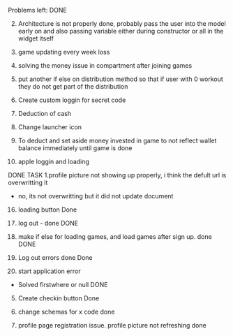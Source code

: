 Problems left:
DONE

2. Architecture is not properly done, probably pass the user into the model early on and also passing variable either during constructor or all in the widget itself


3. game updating every week loss<can use a stop gap with date time now>

18. solving the money issue in compartment after joining games

4. put another if else on distribution method so that if user with 0 workout they 
do not get part of the distribution


6. Create custom loggin for secret code 

7. Deduction of cash

9. Change launcher icon



15.  To deduct and set aside money invested in game
to not reflect wallet balance immediately until game is done


17. apple loggin
and loading














DONE TASK
1.profile picture not showing up properly, i think the defult url is overwritting it
- no, its not overwritting but it did not update document 

16. loading button
Done
8. log out - done
DONE

14. make if else for loading games, and load games after sign up. done
DONE

11. Log out errors done
Done

12. start application error 
- Solved firstwhere or null
DONE

5. Create checkin button
Done

10. change schemas for x code
done

13. profile page registration issue. profile picture not refreshing
done
